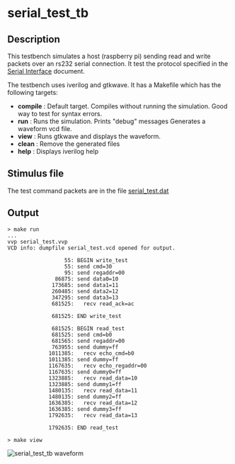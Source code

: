 # serial_test_tb

## Description

This testbench simulates a host (raspberry pi)
sending read and write packets over an rs232
serial connection.  It test the protocol
specified in the 
[Serial Interface](/home/brandonb/Projects/fpga_class/peripherals/serial_fpga/uart_tb)
document.

The testbench uses iverilog and gtkwave.  It has a Makefile which
has the following targets:

* __compile__ : Default target. Compiles without running the simulation.  Good way to
  test for syntax errors.
* __run__ : Runs the simulation. Prints "debug" messages
  Generates a waveform vcd file.
* __view__ : Runs gtkwave and displays the waveform.
* __clean__ : Remove the generated files
* __help__ : Displays iverilog help

## Stimulus file

The test command packets are in the file
[serial_test.dat](https://github.com/hbrc-fpga-class/peripherals/blob/master/projects/serial_test/serial_test_tb/serial_test.dat)

## Output

```
> make run
...
vvp serial_test.vvp
VCD info: dumpfile serial_test.vcd opened for output.

                  55: BEGIN write_test
                  55: send cmd=30
                  95: send regaddr=00
               86875: send data0=10
              173685: send data1=11
              260485: send data2=12
              347295: send data3=13
              681525:   recv read_ack=ac

              681525: END write_test

              681525: BEGIN read_test
              681525: send cmd=b0
              681565: send regaddr=00
              763955: send dummy=ff
             1011385:   recv echo_cmd=b0
             1011385: send dummy=ff
             1167635:   recv echo_regaddr=00
             1167635: send dummy0=ff
             1323885:   recv read_data=10
             1323885: send dummy1=ff
             1480135:   recv read_data=11
             1480135: send dummy2=ff
             1636385:   recv read_data=12
             1636385: send dummy3=ff
             1792635:   recv read_data=13

             1792635: END read_test
```


```
> make view
```

![serial_test_tb waveform](images/serial_test.png)


